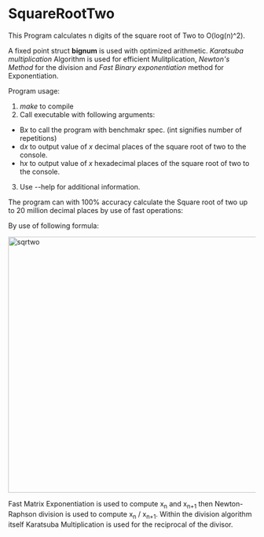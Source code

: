 # SquareRootTwo

This Program calculates n digits of the square root of Two to O(log(n)^2).

A fixed point struct **bignum** is used with optimized arithmetic. *Karatsuba multiplication* Algorithm is used for efficient Mulitplication, *Newton's Method* for the division and *Fast Binary exponentiation* method for Exponentiation. 

Program usage:
1. *make* to compile
2. Call executable with following arguments:
* B*x* to call the program with benchmakr spec. (int signifies number of repetitions)
* d*x* to output value of *x* decimal places of the square root of two to the console.
* h*x* to output value of *x* hexadecimal places of the square root of two to the console.

3. Use --help for additional information.


The program can with 100% accuracy calculate the Square root of two up to 20 million decimal places by use of fast operations:  

By use of following formula: 


<img width="521" alt="sqrtwo" src="https://github.com/markbravo0312/SquareRootTwo/assets/20713934/8dfee91e-5f95-4f84-bcd3-cdb25b53e212">


Fast Matrix Exponentiation is used to compute x<sub>n</sub> and x<sub>n+1</sub> then Newton-Raphson division is used to compute x<sub>n</sub> / x<sub>n+1</sub>. Within the division algorithm itself Karatsuba Multiplication is used for the reciprocal of the divisor. 
